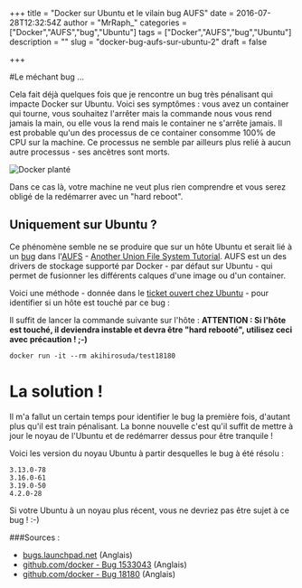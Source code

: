 +++
title = "Docker sur Ubuntu et le vilain bug AUFS"
date = 2016-07-28T12:32:54Z
author = "MrRaph_"
categories = ["Docker","AUFS","bug","Ubuntu"]
tags = ["Docker","AUFS","bug","Ubuntu"]
description = ""
slug = "docker-bug-aufs-sur-ubuntu-2"
draft = false

+++

#Le méchant bug ...

Cela fait déjà quelques fois que je rencontre un bug très pénalisant qui impacte Docker sur Ubuntu. Voici ses symptômes : vous avez un container qui tourne, vous souhaitez l'arrêter mais la commande nous vous rend jamais la main, ou elle vous la rend mais le container ne s'arrête jamais. Il est probable qu'un des processus de ce container consomme 100% de CPU sur la machine. Ce processus ne semble par ailleurs plus relié à aucun autre processus - ses ancètres sont morts.


![Docker planté](/content/images/2016/07/docker_plante.jpg)

Dans ce cas là, votre machine ne veut plus rien comprendre et vous serez obligé de la redémarrer avec un "hard reboot".


## Uniquement sur Ubuntu ?

Ce phénomène semble ne se produire que sur un hôte Ubuntu et serait lié à un [bug](https://bugs.launchpad.net/ubuntu/+source/linux/+bug/1533043) dans l'[AUFS](https://fr.wikipedia.org/wiki/Aufs) - [Another Union File System Tutorial](https://fr.wikipedia.org/wiki/Aufs). AUFS est un des drivers de stockage supporté par Docker - par défaut sur Ubuntu - qui permet de fusionner les différents calques d'une image ou d'un container.


Voici une méthode - donnée dans le [ticket ouvert chez Ubuntu](https://bugs.launchpad.net/ubuntu/+source/linux/+bug/1533043) - pour identifier si un hôte est touché par ce bug :

Il suffit de lancer la commande suivante sur l'hôte :
**ATTENTION : Si l'hôte est touché, il deviendra instable et devra être "hard rebooté", utilisez ceci avec précaution ! ;-)**


    docker run -it --rm akihirosuda/test18180

# La solution !

Il m'a fallut un certain temps pour identifier le bug la première fois, d'autant plus qu'il est train pénalisant. La bonne nouvelle c'est qu'il suffit de mettre à jour le noyau de l'Ubuntu et de redémarrer dessus pour être tranquile !


Voici les version du noyau Ubuntu à partir desquelles le bug à été résolu :

    3.13.0-78
    3.16.0-61
    3.19.0-50
    4.2.0-28

Si votre Ubuntu à un noyau plus récent, vous ne devriez pas être sujet à ce bug ! :-)

###Sources :
* [bugs.launchpad.net](https://bugs.launchpad.net/ubuntu/+source/linux/+bug/1533043) (Anglais)
* [github.com/docker - Bug 1533043](https://github.com/docker/docker/issues/18758) (Anglais)
* [github.com/docker - Bug 18180](https://github.com/docker/docker/issues/18180#issuecomment-170267519) (Anglais)